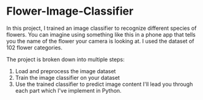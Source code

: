 # Flower-Image-Classifier

In this project, I trained an image classifier to recognize different species of flowers. You can imagine using something like this in a phone app that tells you the name of the flower your camera is looking at. I used the dataset of 102 flower categories.

The project is broken down into multiple steps:
1. Load and preprocess the image dataset
2. Train the image classifier on your dataset
3. Use the trained classifier to predict image content
I'll lead you through each part which I've implement in Python.
